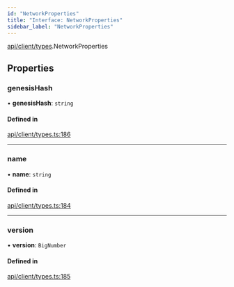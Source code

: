 ```yaml
---
id: "NetworkProperties"
title: "Interface: NetworkProperties"
sidebar_label: "NetworkProperties"
---
```


[api/client/types](../../../../../modules/API/Client/Types/Types.md).NetworkProperties

## Properties

### genesisHash

• **genesisHash**: `string`

#### Defined in

[api/client/types.ts:186](https://github.com/PolymeshAssociation/polymesh-sdk/blob/8a9158669/src/api/client/types.ts#L186)

___

### name

• **name**: `string`

#### Defined in

[api/client/types.ts:184](https://github.com/PolymeshAssociation/polymesh-sdk/blob/8a9158669/src/api/client/types.ts#L184)

___

### version

• **version**: `BigNumber`

#### Defined in

[api/client/types.ts:185](https://github.com/PolymeshAssociation/polymesh-sdk/blob/8a9158669/src/api/client/types.ts#L185)
